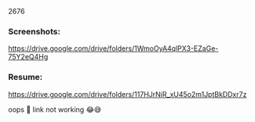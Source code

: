 2676

### Screenshots:
https://drive.google.com/drive/folders/1WmoOyA4qlPX3-EZaGe-75Y2eQ4Hg

### Resume:
https://drive.google.com/drive/folders/117HJrNiR_xU45o2m1JptBkDDxr7z








oops 🤭 link not working 😂😅
